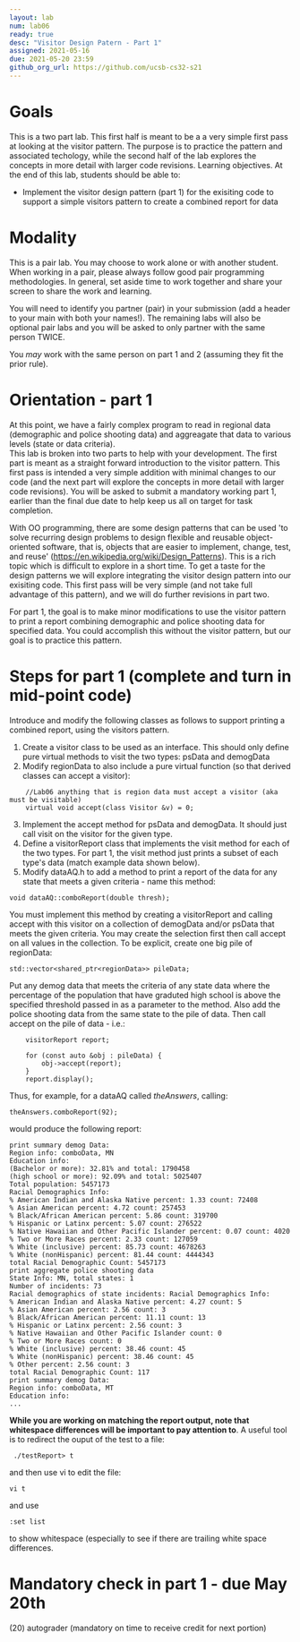 ```yaml
---
layout: lab
num: lab06
ready: true
desc: "Visitor Design Patern - Part 1"
assigned: 2021-05-16
due: 2021-05-20 23:59
github_org_url: https://github.com/ucsb-cs32-s21
---
```


Goals
=====

This is a two part lab.  This first half is meant to be a a very simple first pass at looking at the visitor pattern.  The purpose is to practice the pattern and associated techology, while the second half of the lab explores the concepts in more detail with larger code revisions.  Learning objectives. At the end of this lab, students should be able to:

-  Implement the visitor design pattern (part 1) for the exisiting code to support a simple visitors pattern to create a combined report for data


Modality
============
This is a pair lab.  You may choose to work alone or with another student.  When working in a pair, please always follow good pair programming methodologies.  In general, set aside time to work together and share your screen to share the work and learning.  

You will need to identify you partner (pair) in your submission (add a header to your main with both your names!).  The remaining labs will also be optional pair labs and you will be asked to only partner with the same person TWICE.  

You *may* work with the same person on part 1 and 2 (assuming they fit the prior rule).

Orientation - part 1
============
At this point, we have a fairly complex program to read in regional data (demographic and police shooting data) and aggreagate that data to various levels (state or data criteria).  
This lab is broken into two parts to help with your development.  The first part is meant as a straight forward introduction to the visitor pattern.  This first pass is intended a very simple addition with minimal changes to our code (and the next part will explore the concepts in more detail with larger code revisions). You will be asked to submit a mandatory working part 1, earlier than the final due date to help keep us all on target for task completion.

With OO programming, there are some design patterns that can be used 'to solve recurring design problems to design flexible and reusable object-oriented software, that is, objects that are easier to implement, change, test, and reuse' (https://en.wikipedia.org/wiki/Design_Patterns).  This is a rich topic which is difficult to explore in a short time.  To get a taste for the design patterns we will explore integrating the visitor design pattern into our exisiting code.  This first pass will be very simple (and not take full advantage of this pattern), and we will do further revisions in part two.

For part 1, the goal is to make minor modifications to use the visitor pattern to print a report combining demographic and police shooting data for specified data.  You could accomplish this without the visitor pattern, but our goal is to practice this pattern.

Steps for part 1 (complete and turn in mid-point code)
============
Introduce and modify the following classes as follows to support printing a combined report, using the visitors pattern.
1) Create a visitor class to be used as an interface.  This should only define pure virtual methods to visit the two types: psData and demogData
2) Modify regionData to also include a pure virtual function (so that derived classes can accept a visitor):
```
    //Lab06 anything that is region data must accept a visitor (aka must be visitable)
    virtual void accept(class Visitor &v) = 0;
```
3) Implement the accept method for psData and demogData.  It should just call visit on the visitor for the given type.
4) Define a visitorReport class that implements the visit method for each of the two types.  For part 1, the visit method just prints a subset of each type's data (match example data shown below).
5) Modify dataAQ.h to add a method to print a report of the data for any state that meets a given criteria - name this method:
```
void dataAQ::comboReport(double thresh);
```
You must implement this method by creating a visitorReport and calling accept with this visitor on a collection of demogData and/or psData that meets the given criteria. You may create the selection first then call accept on all values in the collection.  To be explicit, create one big pile of regionData:
```
std::vector<shared_ptr<regionData>> pileData;
```
Put any demog data that meets the criteria of any state data where the percentage of the population that have graduted high school is above the specified threshold passed in as a parameter to the method.  Also add the police shooting data from the same state to the pile of data.  Then call accept on the pile of data - i.e.:
```
    visitorReport report;

    for (const auto &obj : pileData) {
        obj->accept(report);
    }
    report.display();
 ```

Thus, for example, for a dataAQ called *theAnswers*, calling:
```
theAnswers.comboReport(92);
```
would produce the following report:
```
print summary demog Data:
Region info: comboData, MN
Education info:
(Bachelor or more): 32.81% and total: 1790458
(high school or more): 92.09% and total: 5025407
Total population: 5457173
Racial Demographics Info: 
% American Indian and Alaska Native percent: 1.33 count: 72408
% Asian American percent: 4.72 count: 257453
% Black/African American percent: 5.86 count: 319700
% Hispanic or Latinx percent: 5.07 count: 276522
% Native Hawaiian and Other Pacific Islander percent: 0.07 count: 4020
% Two or More Races percent: 2.33 count: 127059
% White (inclusive) percent: 85.73 count: 4678263
% White (nonHispanic) percent: 81.44 count: 4444343
total Racial Demographic Count: 5457173
print aggregate police shooting data 
State Info: MN, total states: 1
Number of incidents: 73
Racial demographics of state incidents: Racial Demographics Info: 
% American Indian and Alaska Native percent: 4.27 count: 5
% Asian American percent: 2.56 count: 3
% Black/African American percent: 11.11 count: 13
% Hispanic or Latinx percent: 2.56 count: 3
% Native Hawaiian and Other Pacific Islander count: 0
% Two or More Races count: 0
% White (inclusive) percent: 38.46 count: 45
% White (nonHispanic) percent: 38.46 count: 45
% Other percent: 2.56 count: 3
total Racial Demographic Count: 117
print summary demog Data:
Region info: comboData, MT
Education info:
...
```

**While you are working on matching the report output, note that whitespace differences will be important to pay attention to**. A useful tool is to redirect the ouput of the test to a file:
```
 ./testReport> t
```
and then use vi to edit the file:
```
vi t
```
and use
```
:set list
```
to show whitespace (especially to see if there are trailing white space differences.

Mandatory check in part 1 - due May 20th
============
(20) autograder (mandatory on time to receive credit for next portion)
